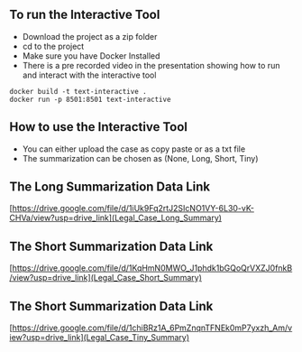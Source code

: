 ## To run the Interactive Tool
- Download the project as a zip folder
- cd to the project
- Make sure you have Docker Installed
- There is a pre recorded video in the presentation showing how to run and interact with the interactive tool
```
docker build -t text-interactive .
docker run -p 8501:8501 text-interactive
```

## How to use the Interactive Tool
- You can either upload the case as copy paste or as a txt file
- The summarization can be chosen as (None, Long, Short, Tiny)

## The Long Summarization Data Link

[https://drive.google.com/file/d/1iUk9Fq2rtJ2SIcNO1VY-6L30-vK-CHVa/view?usp=drive_link](Legal_Case_Long_Summary)

## The Short Summarization Data Link
[https://drive.google.com/file/d/1KqHmN0MWO_J1phdk1bGQoQrVXZJ0fnkB/view?usp=drive_link](Legal_Case_Short_Summary)

## The Short Summarization Data Link

[https://drive.google.com/file/d/1chiBRz1A_6PmZnqnTFNEk0mP7yxzh_Am/view?usp=drive_link](Legal_Case_Tiny_Summary)
